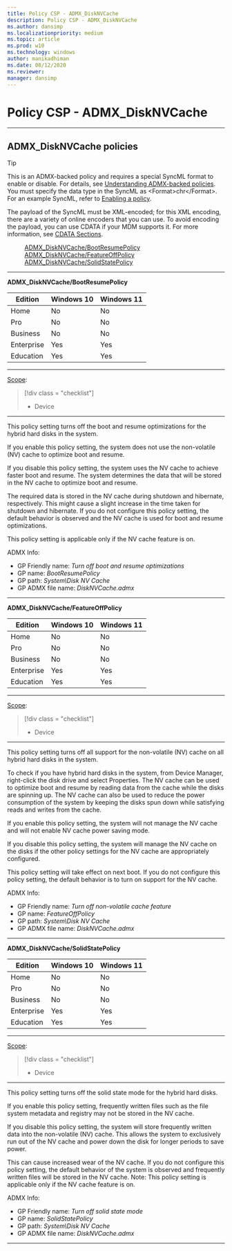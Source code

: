 ```yaml
---
title: Policy CSP - ADMX_DiskNVCache
description: Policy CSP - ADMX_DiskNVCache
ms.author: dansimp
ms.localizationpriority: medium
ms.topic: article
ms.prod: w10
ms.technology: windows
author: manikadhiman
ms.date: 08/12/2020
ms.reviewer: 
manager: dansimp
---
```


# Policy CSP - ADMX_DiskNVCache


<hr/>

<!--Policies-->
## ADMX_DiskNVCache policies  

> [!TIP]
> This is an ADMX-backed policy and requires a special SyncML format to enable or disable.  For details, see [Understanding ADMX-backed policies](./understanding-admx-backed-policies.md). 
> You must specify the data type in the SyncML as &lt;Format&gt;chr&lt;/Format&gt;. For an example SyncML, refer to [Enabling a policy](./understanding-admx-backed-policies.md#enabling-a-policy).
> 
> The payload of the SyncML must be XML-encoded; for this XML encoding, there are a variety of online encoders that you can use. To avoid encoding the payload, you can use CDATA if your MDM supports it.  For more information, see [CDATA Sections](http://www.w3.org/TR/REC-xml/#sec-cdata-sect).


<dl>
  <dd>
    <a href="#admx-disknvcache-bootresumepolicy">ADMX_DiskNVCache/BootResumePolicy</a>
  </dd>
  <dd>
    <a href="#admx-disknvcache-featureoffpolicy">ADMX_DiskNVCache/FeatureOffPolicy</a>
  </dd>
  <dd>
    <a href="#admx-disknvcache-solidstatepolicy">ADMX_DiskNVCache/SolidStatePolicy</a>
  </dd> 
</dl>


<hr/>

<!--Policy-->
<a href="" id="admx-disknvcache-bootresumepolicy"></a>**ADMX_DiskNVCache/BootResumePolicy**  
<!--SupportedSKUs-->

|Edition|Windows 10|Windows 11|
|--- |--- |--- |
|Home|No|No|
|Pro|No|No|
|Business|No|No|
|Enterprise|Yes|Yes|
|Education|Yes|Yes|

<!--/SupportedSKUs-->
<hr/>

<!--Scope-->
[Scope](./policy-configuration-service-provider.md#policy-scope):

> [!div class = "checklist"]
> * Device

<hr/>

<!--/Scope-->
<!--Description-->
This policy setting turns off the boot and resume optimizations for the hybrid hard disks in the system.  

If you enable this policy setting, the system does not use the non-volatile (NV) cache to optimize boot and resume.  

If you disable this policy setting, the system uses the NV cache to achieve faster boot and resume. 
The system determines the data that will be stored in the NV cache to optimize boot and resume. 

The required data is stored in the NV cache during shutdown and hibernate, respectively. This might cause a slight increase in the time taken for shutdown and hibernate.  If you do not configure this policy setting, the default behavior is observed and the NV cache is used for boot and resume optimizations. 

This policy setting is applicable only if the NV cache feature is on.

<!--/Description-->

<!--ADMXBacked-->
ADMX Info:  
-   GP Friendly name: *Turn off boot and resume optimizations*
-   GP name: *BootResumePolicy*
-   GP path: *System\Disk NV Cache*
-   GP ADMX file name: *DiskNVCache.admx*

<!--/ADMXBacked-->
<!--/Policy-->
<hr/>

<a href="" id="admx-disknvcache-featureoffpolicy"></a>**ADMX_DiskNVCache/FeatureOffPolicy**  
<!--SupportedSKUs-->

|Edition|Windows 10|Windows 11|
|--- |--- |--- |
|Home|No|No|
|Pro|No|No|
|Business|No|No|
|Enterprise|Yes|Yes|
|Education|Yes|Yes|

<!--/SupportedSKUs-->
<hr/>

<!--Scope-->
[Scope](./policy-configuration-service-provider.md#policy-scope):

> [!div class = "checklist"]
> * Device

<hr/>

<!--/Scope-->
<!--Description-->
This policy setting turns off all support for the non-volatile (NV) cache on all hybrid hard disks in the system. 

To check if you have hybrid hard disks in the system, from Device Manager, right-click the disk drive and select Properties. The NV cache can be used to optimize boot and resume by reading data from the cache while the disks are spinning up. The NV cache can also be used to reduce the power consumption of the system by keeping the disks spun down while satisfying reads and writes from the cache.  

If you enable this policy setting, the system will not manage the NV cache and will not enable NV cache power saving mode.  

If you disable this policy setting, the system will manage the NV cache on the disks if the other policy settings for the NV cache are appropriately configured. 

This policy setting will take effect on next boot.  If you do not configure this policy setting, the default behavior is to turn on support for the NV cache.



<!--/Description-->

<!--ADMXBacked-->
ADMX Info:  
-   GP Friendly name: *Turn off non-volatile cache feature*
-   GP name: *FeatureOffPolicy*
-   GP path: *System\Disk NV Cache*
-   GP ADMX file name: *DiskNVCache.admx*

<!--/ADMXBacked-->
<!--/Policy-->

<hr/>

<!--Policy-->
<a href="" id="admx-disknvcache-solidstatepolicy"></a>**ADMX_DiskNVCache/SolidStatePolicy**  
<!--SupportedSKUs-->

|Edition|Windows 10|Windows 11|
|--- |--- |--- |
|Home|No|No|
|Pro|No|No|
|Business|No|No|
|Enterprise|Yes|Yes|
|Education|Yes|Yes|

<!--/SupportedSKUs-->
<hr/>

<!--Scope-->
[Scope](./policy-configuration-service-provider.md#policy-scope):

> [!div class = "checklist"]
> * Device

<hr/>

<!--/Scope-->
<!--Description-->
This policy setting turns off the solid state mode for the hybrid hard disks.  

If you enable this policy setting, frequently written files such as the file system metadata and registry may not be stored in the NV cache.  

If you disable this policy setting, the system will store frequently written data into the non-volatile (NV) cache. This allows the system to exclusively run out of the NV cache and power down the disk for longer periods to save power. 

This can cause increased wear of the NV cache.  If you do not configure this policy setting, the default behavior of the system is observed and frequently written files will be stored in the NV cache.  Note: This policy setting is applicable only if the NV cache feature is on.


<!--/Description-->

<!--ADMXBacked-->
ADMX Info:  
-   GP Friendly name: *Turn off solid state mode*
-   GP name: *SolidStatePolicy*
-   GP path: *System\Disk NV Cache*
-   GP ADMX file name: *DiskNVCache.admx*

<!--/ADMXBacked-->
<!--/Policy-->

<hr/>


<!--/Policies-->

